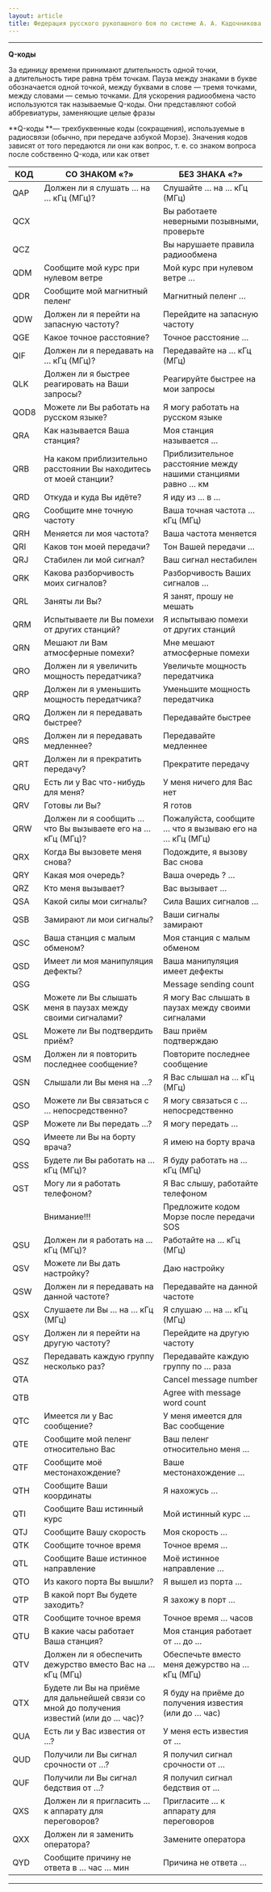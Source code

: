 ```yaml
---
layout: article
title: Федерация русского рукопашного боя по системе А. А. Кадочникова
---
```

* * *

**Q-коды**  
  
За единицу времени принимают длительность одной точки, а длительность тире
равна трём точкам. Пауза между знаками в букве обозначается одной точкой,
между буквами в слове — тремя точками, между словами — семью точками. Для
ускорения радиообмена часто используются так называемые Q-коды. Они
представляют собой аббревиатуры, заменяющие целые фразы  
  
**Q-коды **— трехбуквенные коды (сокращения), используемые в радиосвязи (обычно, при передаче азбукой Морзе). Значения кодов зависят от того передаются ли они как вопрос, т. е. со знаком вопроса после собственно Q-кода, или как ответ 



**КОД** | **СО ЗНАКОМ «?»** | **БЕЗ ЗНАКА «?»** 
---|---|---
QAP  | Должен ли я слушать … на … кГц (МГц)?  | Слушайте … на … кГц (МГц)  
QCX  |    | Вы работаете неверными позывными, проверьте  
QCZ  |    | Вы нарушаете правила радиообмена  
QDM  | Сообщите мой курс при нулевом ветре  | Мой курс при нулевом ветре …  
QDR  | Сообщите мой магнитный пеленг  | Магнитный пеленг …  
QDW  | Должен ли я перейти на запасную частоту?  | Перейдите на запасную частоту  
QGE  | Какое точное расстояние?  | Точное расстояние …  
QIF  | Должен ли я передавать на … кГц (МГц)?  | Передавайте на … кГц (МГц)  
QLK  | Должен ли я быстрее реагировать на Ваши запросы?  | Реагируйте быстрее на мои запросы  
QOD8  | Можете ли Вы работать на русском языке?  | Я могу работать на русском языке  
QRA  | Как называется Ваша станция?  | Моя станция называется …  
QRB  | На каком приблизительно расстоянии Вы находитесь от моей станции?  | Приблизительное расстояние между нашими станциями равно … км  
QRD  | Откуда и куда Вы идёте?  | Я иду из … в …  
QRG  | Сообщите мне точную частоту  | Ваша точная частота … кГц (МГц)  
QRH  | Меняется ли моя частота?  | Ваша частота меняется  
QRI  | Каков тон моей передачи?  | Тон Вашей передачи …  
QRJ  | Стабилен ли мой сигнал?  | Ваш сигнал нестабилен  
QRK  | Какова разборчивость моих сигналов?  | Разборчивость Ваших сигналов …  
QRL  | Заняты ли Вы?  | Я занят, прошу не мешать  
QRM  | Испытываете ли Вы помехи от других станций?  | Я испытываю помехи от других станций  
QRN  | Мешают ли Вам атмосферные помехи?  | Мне мешают атмосферные помехи  
QRO  | Должен ли я увеличить мощность передатчика?  | Увеличьте мощность передатчика  
QRP  | Должен ли я уменьшить мощность передатчика?  | Уменьшите мощность передатчика  
QRQ  | Должен ли я передавать быстрее?  | Передавайте быстрее  
QRS  | Должен ли я передавать медленнее?  | Передавайте медленнее  
QRT  | Должен ли я прекратить передачу?  | Прекратите передачу  
QRU  | Есть ли у Вас что-нибудь для меня?  | У меня ничего для Вас нет  
QRV  | Готовы ли Вы?  | Я готов  
QRW  | Должен ли я сообщить … что Вы вызываете его на … кГц (МГц)?  | Пожалуйста, сообщите … что я вызываю его на … кГц (МГц)  
QRX  | Когда Вы вызовете меня снова?  | Подождите, я вызову Вас снова  
QRY  | Какая моя очередь?  | Ваша очередь ? …  
QRZ  | Кто меня вызывает?  | Вас вызывает …  
QSA  | Какой силы мои сигналы?  | Сила Ваших сигналов …  
QSB  | Замирают ли мои сигналы?  | Ваши сигналы замирают  
QSC  | Ваша станция с малым обменом?  | Моя станция с малым обменом  
QSD  | Имеет ли моя манипуляция дефекты?  | Ваша манипуляция имеет дефекты  
QSG  |    | Message sending count  
QSK  | Можете ли Вы слышать меня в паузах между своими сигналами?  | Я могу Вас слышать в паузах между своими сигналами  
QSL  | Можете ли Вы подтвердить приём?  | Ваш приём подтверждаю  
QSM  | Должен ли я повторить последнее сообщение?  | Повторите последнее сообщение  
QSN  | Слышали ли Вы меня на …?  | Я Вас слышал на … кГц (МГц)  
QSO  | Можете ли Вы связаться с … непосредственно?  | Я могу связаться с … непосредственно  
QSP  | Можете ли Вы передать …?  | Я могу передать …  
QSQ  | Имеете ли Вы на борту врача?  | Я имею на борту врача  
QSS  | Будете ли Вы работать на … кГц (МГц)?  | Я буду работать на … кГц (МГц)  
QST  | Могу ли я работать телефоном?  | Я Вас слышу, работайте телефоном  
   | Внимание!!!  | Предложите кодом Морзе после передачи SOS  
QSU  | Должен ли я работать на … кГц (МГц)?  | Работайте на … кГц (МГц)  
QSV  | Можете ли Вы дать настройку?  | Даю настройку  
QSW  | Должен ли я передавать на данной частоте?  | Передавайте на данной частоте  
QSX  | Слушаете ли Вы … на … кГц (МГц)  | Я слушаю … на … кГц (МГц)  
QSY  | Должен ли я перейти на другую частоту?  | Перейдите на другую частоту  
QSZ  | Передавать каждую группу несколько раз?  | Передавайте каждую группу по … раза  
QTA  |    | Cancel message number  
QTB  |    | Agree with message word count 
QTC  | Имеется ли у Вас сообщение?  | У меня имеется для Вас сообщение  
QTE  | Сообщите мой пеленг относительно Вас  | Ваш пеленг относительно меня …  
QTF  | Сообщите моё местонахождение?  | Ваше местонахождение …  
QTH  | Сообщите Ваши координаты  | Я нахожусь …  
QTI  | Сообщите Ваш истинный курс  | Мой истинный курс …  
QTJ  | Сообщите Вашу скорость  | Моя скорость …  
QTK  | Сообщите точное время  | Точное время …  
QTL  | Сообщите Ваше истинное направление  | Моё истинное направление …  
QTO  | Из какого порта Вы вышли?  | Я вышел из порта …  
QTP  | В какой порт Вы будете заходить?  | Я захожу в порт …  
QTR  | Сообщите точное время  | Точное время … часов  
QTU  | В какие часы работает Ваша станция?  | Моя станция работает от … до …  
QTV  | Должен ли я обеспечить дежурство вместо Вас на … кГц (МГц)  | Обеспечьте вместо меня дежурство на … кГц (МГц)  
QTX  | Будете ли Вы на приёме для дальнейшей связи со мной до получения известий (или до … час)?  | Я буду на приёме до получения известия (или до … час)  
QUA  | Есть ли у Вас известия от …?  | У меня есть известия от …  
QUD  | Получили ли Вы сигнал срочности от …?  | Я получил сигнал срочности от …  
QUF  | Получили ли Вы сигнал бедствия от …?  | Я получил сигнал бедствия от …  
QXS  | Должен ли я пригласить … к аппарату для переговоров?  | Пригласите … к аппарату для переговоров  
QXX  | Должен ли я заменить оператора?  | Замените оператора  
QYD  | Сообщите причину не ответа в … час … мин  | Причина не ответа …  





* * *

